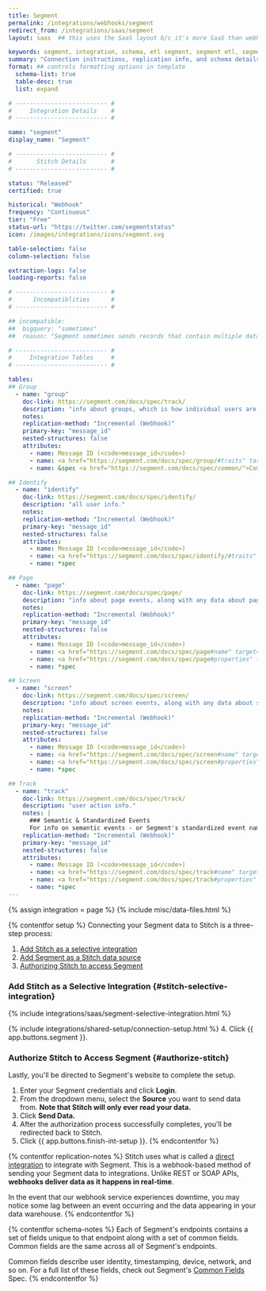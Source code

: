 ```yaml
---
title: Segment
permalink: /integrations/webhooks/segment
redirect_from: /integrations/saas/segment
layout: saas  ## this uses the SaaS layout b/c it's more SaaS than webhook. The setup is very different.

keywords: segment, integration, schema, etl segment, segment etl, segment schema
summary: "Connection instructions, replication info, and schema details for Stitch's Segment integration."
format: ## controls formatting options in template
  schema-list: true
  table-desc: true
  list: expand

# -------------------------- #
#     Integration Details    #
# -------------------------- #

name: "segment"
display_name: "Segment"

# -------------------------- #
#       Stitch Details       #
# -------------------------- #

status: "Released"
certified: true

historical: "Webhook"
frequency: "Continuous"
tier: "Free"
status-url: "https://twitter.com/segmentstatus"
icon: /images/integrations/icons/segment.svg

table-selection: false
column-selection: false

extraction-logs: false
loading-reports: false

# -------------------------- #
#      Incompatiblities      #
# -------------------------- #

## incompatible:
##  bigquery: "sometimes"
##  reason: "Segment sometimes sends records that contain multiple data types. BigQuery only allows `FLOAT` and `DOUBLE` data types in the same column; otherwise, the field will be rejected."

# -------------------------- #
#     Integration Tables     #
# -------------------------- #

tables:
## Group
  - name: "group"
    doc-link: https://segment.com/docs/spec/track/
    description: "info about groups, which is how individual users are associated with companies, accounts, projects, teams, and so on."
    notes: 
    replication-method: "Incremental (Webhook)"
    primary-key: "message_id"
    nested-structures: false
    attributes:
      - name: Message ID (<code>message_id</code>)
      - name: <a href="https://segment.com/docs/spec/group/#traits" target="blank">Group Traits</a>
      - name: &spec <a href="https://segment.com/docs/spec/common/">Common Fields</a>

## Identify
  - name: "identify"
    doc-link: https://segment.com/docs/spec/identify/
    description: "all user info."
    notes: 
    replication-method: "Incremental (Webhook)"
    primary-key: "message_id"
    nested-structures: false
    attributes:
      - name: Message ID (<code>message_id</code>)
      - name: <a href="https://segment.com/docs/spec/identify/#traits" target="blank">Customer Traits</a>
      - name: *spec

## Page
  - name: "page"
    doc-link: https://segment.com/docs/spec/page/
    description: "info about page events, along with any data about page properties."
    notes: 
    replication-method: "Incremental (Webhook)"
    primary-key: "message_id"
    nested-structures: false
    attributes:
      - name: Message ID (<code>message_id</code>)
      - name: <a href="https://segment.com/docs/spec/page#name" target="blank">Page Name</a>
      - name: <a href="https://segment.com/docs/spec/page#properties" target="blank">Page Properties</a>
      - name: *spec

## Screen
  - name: "screen"
    doc-link: https://segment.com/docs/spec/screen/
    description: "info about screen events, along with any data about screen properties."
    notes: 
    replication-method: "Incremental (Webhook)"
    primary-key: "message_id"
    nested-structures: false
    attributes:
      - name: Message ID (<code>message_id</code>)
      - name: <a href="https://segment.com/docs/spec/screen#name" target="blank">Screen Name</a>
      - name: <a href="https://segment.com/docs/spec/screen#properties" target="blank">Screen Properties</a>
      - name: *spec

## Track
  - name: "track"
    doc-link: https://segment.com/docs/spec/track/
    description: "user action info."
    notes: |
      ### Semantic & Standardized Events
      For info on semantic events - or Segment's standardized event names and properties - [check out their docs](https://segment.com/docs/spec/semantic/).
    replication-method: "Incremental (Webhook)"
    primary-key: "message_id"
    nested-structures: false
    attributes:
      - name: Message ID (<code>message_id</code>)
      - name: <a href="https://segment.com/docs/spec/track#name" target="blank">Event Name</a>
      - name: <a href="https://segment.com/docs/spec/track#properties" target="blank">Event Properties</a>
      - name: *spec
---
```

{% assign integration = page %}
{% include misc/data-files.html %}

{% contentfor setup %}
Connecting your Segment data to Stitch is a three-step process:

1. [Add Stitch as a selective integration](#stitch-selective-integration)
2. [Add Segment as a Stitch data source](#add-stitch-data-source)
3. [Authorizing Stitch to access Segment](#authorize-stitch)

### Add Stitch as a Selective Integration {#stitch-selective-integration}
{% include integrations/saas/segment-selective-integration.html %}

{% include integrations/shared-setup/connection-setup.html %}
4. Click {{ app.buttons.segment }}.

### Authorize Stitch to Access Segment {#authorize-stitch}

Lastly, you'll be directed to Segment's website to complete the setup.

1. Enter your Segment credentials and click **Login**.
2. From the dropdown menu, select the **Source** you want to send data from. **Note that Stitch will only ever read your data.**
3. Click **Send Data.**
4. After the authorization process successfully completes, you'll be redirected back to Stitch.
5. Click {{ app.buttons.finish-int-setup }}.
{% endcontentfor %}



{% contentfor replication-notes %}
Stitch uses what is called a [direct integration](https://segment.com/docs/partners/direct-integration/) to integrate with Segment. This is a webhook-based method of sending your Segment data to integrations. Unlike REST or SOAP APIs, **webhooks deliver data as it happens in real-time**.

In the event that our webhook service experiences downtime, you may notice some lag between an event occurring and the data appearing in your data warehouse.
{% endcontentfor %}



{% contentfor schema-notes %}
Each of Segment's endpoints contains a set of fields unique to that endpoint along with a set of common fields. Common fields are the same across all of Segment's endpoints.

Common fields describe user identity, timestamping, device, network, and so on. For a full list of these fields, check out Segment's [Common Fields](https://segment.com/docs/spec/common/) Spec.
{% endcontentfor %}
